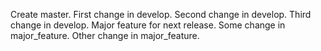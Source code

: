 Create master.
First change in develop.
Second change in develop.
Third change in develop.
Major feature for next release.
Some change in major_feature.
Other change in major_feature.